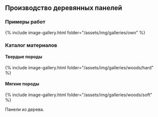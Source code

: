 ## Производство деревянных панелей

### Примеры работ

{% include image-gallery.html folder="/assets/img/galleries/own" %}

### Каталог материалов

#### Твердые породы

{% include image-gallery.html folder="/assets/img/galleries/woods/hard" %}

#### Мягкие породы

{% include image-gallery.html folder="/assets/img/galleries/woods/soft" %}

Панели из дерева.
